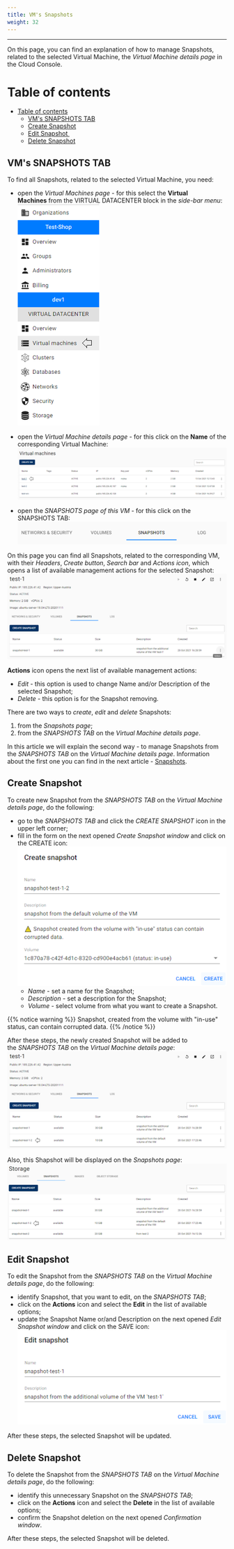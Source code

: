 ```yaml
---
title: VM's Snapshots
weight: 32
---
```

___
On this page, you can find an explanation of how to manage Snapshots, related to the selected Virtual Machine, the *Virtual Machine details page* in the Cloud Console.

# Table of contents
- [Table of contents](#table-of-contents)
  - [VM's SNAPSHOTS TAB](#vms-snapshots-tab)
  - [Create Snapshot](#create-snapshot)
  - [Edit Snapshot ](#edit-snapshot)
  - [Delete Snapshot](#delete-snapshot)

## VM's SNAPSHOTS TAB
To find all Snapshots, related to the selected Virtual Machine, you need:
- open the *Virtual Machines page* - for this select the **Virtual Machines** from the VIRTUAL DATACENTER block in the *side-bar menu*:
![](../../../assets/images/conn-lin/7.png?classes=border,shadow)

- open the *Virtual Machine details page* - for this click on the **Name** of the corresponding Virtual Machine:
![](../../../assets/images/conn-lin/8.png?classes=border,shadow)

- open the *SNAPSHOTS page of this VM* - for this click on the SNAPSHOTS TAB:
![](../../../assets/images/snap/9.png?classes=border,shadow) 

On this page you can find all Snapshots, related to the corresponding VM, with their *Headers*, *Create button*, *Search bar* and *Actions icon*, which opens a list of available management actions for the selected Snapshot: 
![](../../../assets/images/snap/10.png?classes=border,shadow)   

**Actions** icon opens the next list of available management actions:
- *Edit* - this option is used to change Name and/or Description of the selected Snapshot;
- *Delete* - this option is for the Snapshot removing.

There are two ways to *create*, *edit* and *delete* Snapshots:
1. from the *Snapshots page*;
2. from the *SNAPSHOTS TAB* on the *Virtual Machine details page*.

In this article we will explain the second way - to manage Snapshots from the *SNAPSHOTS TAB* on the *Virtual Machine details page*. Information about the first one you can find in the next article - [Snapshots](https://docs.ventuscloud.eu/products/storage/snapshots/).    

## Create Snapshot
To create new Snapshot from the *SNAPSHOTS TAB* on the *Virtual Machine details page*, do the following:
- go to the *SNAPSHOTS TAB* and click the *CREATE SNAPSHOT* icon in the upper left corner;
- fill in the form on the next opened *Create Snapshot window* and click on the CREATE icon:
![](../../../assets/images/snap/11.png?classes=border,shadow)
  - *Name* - set a name for the Snapshot;
  - *Description* - set a description for the Snapshot;
  - *Volume* - select volume from what you want to create a Snapshot.

{{% notice warning %}}
Snapshot, created from the volume with "in-use" status, can contain corrupted data.
{{% /notice %}}  

After these steps, the newly created Snapshot will be added to the *SNAPSHOTS TAB* on the *Virtual Machine details page*:
![](../../../assets/images/snap/12.png?classes=border,shadow)

Also, this Shapshot will be displayed on the *Snapshots page*:
![](../../../assets/images/snap/13.png?classes=border,shadow)

## Edit Snapshot 
To edit the Snapshot from the *SNAPSHOTS TAB* on the *Virtual Machine details page*, do the following:
- identify Snapshot, that you want to edit, on the *SNAPSHOTS TAB*;
- click on the **Actions** icon and select the **Edit** in the list of available options;
- update the Snapshot Name or/and Description on the next opened *Edit Snapshot window* and click on the SAVE icon:
![](../../../assets/images/snap/6.png?classes=border,shadow)

After these steps, the selected Snapshot will be updated.

## Delete Snapshot
To delete the Snapshot from the *SNAPSHOTS TAB* on the *Virtual Machine details page*, do the following:
- identify this unnecessary Snapshot on the *SNAPSHOTS TAB*;
- click on the **Actions** icon and select the **Delete** in the list of available options;
- confirm the Snapshot deletion on the next opened *Confirmation window*.

After these steps, the selected Snapshot will be deleted.
